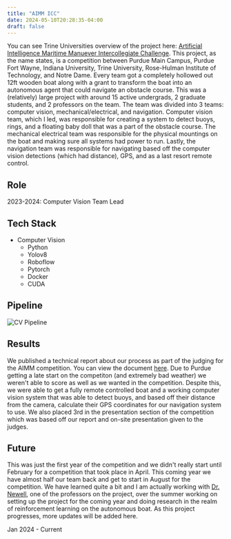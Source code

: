 ```yaml
---
title: "AIMM ICC"
date: 2024-05-10T20:28:35-04:00
draft: false
---
```

You can see Trine Universities overview of the project here: [Artificial Intelligence Maritime Manuever Intercollegiate Challenge](https://www.trine.edu/innovation-one/aimm/index.aspx). This project, as the name states, is a competition between Purdue Main Campus, Purdue Fort Wayne, Indiana University, Trine University, Rose-Hulman Institute of Technology, and Notre Dame. Every team got a completely hollowed out 12ft wooden boat along with a grant to transform the boat into an autonomous agent that could navigate an obstacle course. This was a (relatively) large project with around 15 active undergrads, 2 graduate students, and 2 professors on the team. The team was divided into 3 teams: computer vision, mechanical/electrical, and navigation. Computer vision team, which I led, was responsible for creating a system to detect buoys, rings, and a floating baby doll that was a part of the obstacle course. The mechanical electrical team was responsible for the physical mountings on the boat and making sure all systems had power to run. Lastly, the navigation team was responsible for navigating based off the computer vision detections (which had distance), GPS, and as a last resort remote control. 

<!--more-->

## Role
2023-2024: Computer Vision Team Lead

## Tech Stack
- Computer Vision
    - Python
    - Yolov8
    - Roboflow
    - Pytorch
    - Docker
    - CUDA 

## Pipeline
![CV Pipeline](aimm_cv_pipeline.png)

## Results 
We published a technical report about our process as part of the judging for the AIMM competition. You can view the document [here](https://docs.google.com/document/d/e/2PACX-1vTYsToDpUohFNKVdY4i7hteEkqEoGSFKjM2ApVTrtP4zEd6Y9sWk9BbXpVzlFmIGOf4SvqyG4mYLFIM/pub). Due to Purdue getting a late start on the competiton (and extremely bad weather) we weren't able to score as well as we wanted in the competition. Despite this, we were able to get a fully remote controlled boat and a working computer vision system that was able to detect buoys, and based off their distance from the camera, calculate their GPS coordinates for our navigation system to use. We also placed 3rd in the presentation section of the competition which was based off our report and on-site presentation given to the judges. 

## Future
This was just the first year of the competition and we didn't really start until February for a competition that took place in April. This coming year we have almost half our team back and get to start in August for the competition. We have learned quite a bit and I am actually working with [Dr. Newell](https://www.purdue.edu/aatl/people/dr-brittany-newell/), one of the professors on the project, over the summer working on setting up the project for the coming year and doing research in the realm of reinforcement learning on the autonomous boat. As this project progresses, more updates will be added here. 


Jan 2024 - Current
